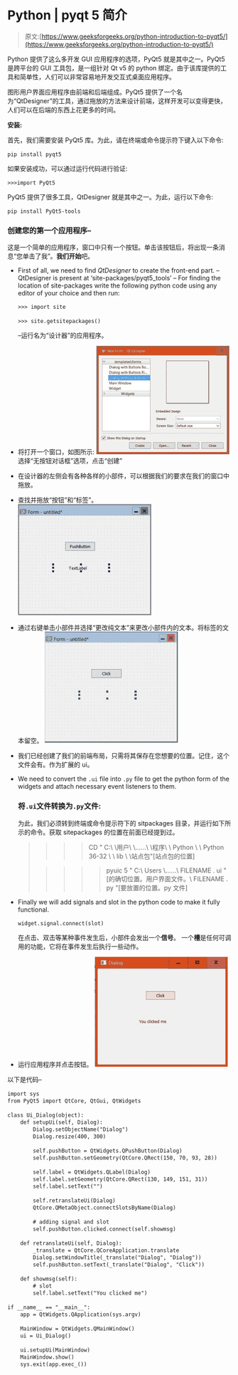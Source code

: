 # Python | pyqt 5 简介

> 原文:[https://www.geeksforgeeks.org/python-introduction-to-pyqt5/](https://www.geeksforgeeks.org/python-introduction-to-pyqt5/)

Python 提供了这么多开发 GUI 应用程序的选项，PyQt5 就是其中之一。PyQt5 是跨平台的 GUI 工具包，是一组针对 Qt v5 的 python 绑定。由于该库提供的工具和简单性，人们可以非常容易地开发交互式桌面应用程序。

图形用户界面应用程序由前端和后端组成。PyQt5 提供了一个名为“QtDesigner”的工具，通过拖放的方法来设计前端，这样开发可以变得更快，人们可以在后端的东西上花更多的时间。

**安装:**

首先，我们需要安装 PyQt5 库。为此，请在终端或命令提示符下键入以下命令:

```
pip install pyqt5
```

如果安装成功，可以通过运行代码进行验证:

```
>>>import PyQt5
```

PyQt5 提供了很多工具，QtDesigner 就是其中之一。为此，运行以下命令:

```
pip install PyQt5-tools
```

### 创建您的第一个应用程序–

这是一个简单的应用程序，窗口中只有一个按钮。单击该按钮后，将出现一条消息“您单击了我”。**我们开始**吧。

*   First of all, we need to find *QtDesigner* to create the front-end part.
    – QtDesigner is present at ‘site-packages/pyqt5_tools’
    – For finding the location of site-packages write the following python code using any editor of your choice and then run:

    ```
    >>> import site

    >>> site.getsitepackages()
    ```

    –运行名为“设计器”的应用程序。

*   将打开一个窗口，如图所示:
    ![](img/332ed54abeb3827e39ee70d70fdb0dbc.png)
    选择“无按钮对话框”选项，点击“创建”
*   在设计器的左侧会有各种各样的小部件，可以根据我们的要求在我们的窗口中拖放。
*   查找并拖放“按钮”和“标签”。
    ![](img/cd33b3974819fe926e6a6be79b7928de.png)
*   通过右键单击小部件并选择“更改纯文本”来更改小部件内的文本。将标签的文本留空。
    ![](img/878d5a38e00e8fff2eef950b4152b1fb.png)
*   我们已经创建了我们的前端布局，只需将其保存在您想要的位置。记住，这个文件会有。作为扩展的 ui。
*   We need to convert the `.ui` file into `.py` file to get the python form of the widgets and attach necessary event listeners to them.

    ### 将`.ui`文件转换为`.py`文件:

    为此，我们必须转到终端或命令提示符下的 sitpackages 目录，并运行如下所示的命令。获取 sitepackages 的位置在前面已经提到过。

    > > > > CD " C:\ \用户\ \……\ \程序\ \ Python \ \ Python 36-32 \ \ lib \ \站点包"[站点包的位置]
    > 
    > > > > > pyuic 5 " C:\ Users \……\ FILENAME . ui "[的确切位置。用户界面文件。\ FILENAME . py "[要放置的位置。py 文件]

*   Finally we will add signals and slot in the python code to make it fully functional.

    ```
    widget.signal.connect(slot)
    ```

    在点击、双击等某种事件发生后，小部件会发出一个**信号**。
    一个**槽**是任何可调用的功能，它将在事件发生后执行一些动作。

*   运行应用程序并点击按钮。
    ![](img/fc46d1bbf6674bddc07cdc1cd52b01e2.png)

以下是代码–

```
import sys
from PyQt5 import QtCore, QtGui, QtWidgets

class Ui_Dialog(object):
    def setupUi(self, Dialog):
        Dialog.setObjectName("Dialog")
        Dialog.resize(400, 300)

        self.pushButton = QtWidgets.QPushButton(Dialog)
        self.pushButton.setGeometry(QtCore.QRect(150, 70, 93, 28))

        self.label = QtWidgets.QLabel(Dialog)
        self.label.setGeometry(QtCore.QRect(130, 149, 151, 31))
        self.label.setText("")

        self.retranslateUi(Dialog)
        QtCore.QMetaObject.connectSlotsByName(Dialog)

        # adding signal and slot
        self.pushButton.clicked.connect(self.showmsg) 

    def retranslateUi(self, Dialog):
        _translate = QtCore.QCoreApplication.translate
        Dialog.setWindowTitle(_translate("Dialog", "Dialog"))
        self.pushButton.setText(_translate("Dialog", "Click"))

    def showmsg(self):
        # slot
        self.label.setText("You clicked me")

if __name__ == "__main__":
    app = QtWidgets.QApplication(sys.argv)

    MainWindow = QtWidgets.QMainWindow()
    ui = Ui_Dialog()

    ui.setupUi(MainWindow)
    MainWindow.show()
    sys.exit(app.exec_())
```